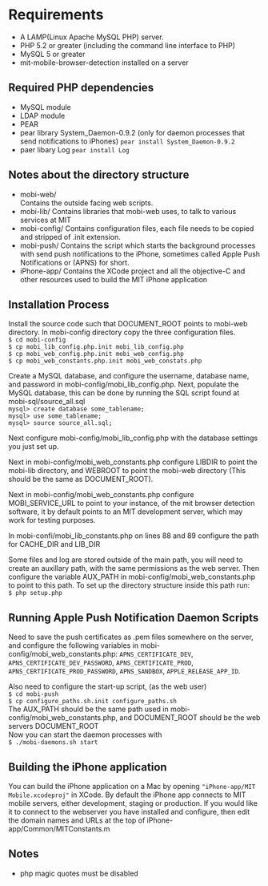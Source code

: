 # Requirements
* A LAMP(Linux Apache MySQL PHP) server.
* PHP 5.2 or greater (including the command line interface to PHP)
* MySQL 5 or greater
* mit-mobile-browser-detection installed on a server

## Required PHP dependencies
* MySQL module
* LDAP module
* PEAR
* pear library System_Daemon-0.9.2 (only for daemon processes that send notifications to iPhones)
``pear install System_Daemon-0.9.2``
* paer libary Log
``pear install Log``

## Notes about the directory structure
* mobi-web/  
Contains the outside facing web scripts.
* mobi-lib/
Contains libraries that mobi-web uses, to talk to various services at MIT
* mobi-config/
Contains configuration files, each file needs to be copied and stripped of .init extension.
* mobi-push/
Contains the script which starts the background processes with send push notifications to the iPhone, sometimes called Apple Push Notifications or (APNS) for short.
* iPhone-app/
Contains the XCode project and all the objective-C and other resources used to build the MIT iPhone application

## Installation Process
Install the source code such that DOCUMENT\_ROOT points to mobi-web directory. In mobi-config directory copy the three configuration files.  
``$ cd mobi-config``  
``$ cp mobi_lib_config.php.init mobi_lib_config.php``  
``$ cp mobi_web_config.php.init mobi_web_config.php``  
``$ cp mobi_web_constants.php.init mobi_web_constats.php``  

Create a MySQL database, and configure the username, database name, and password in
mobi\-config/mobi\_lib\_config.php. Next, populate the MySQL database, this can be done by running the SQL script found at mobi-sql/source\_all.sql  
``mysql> create database some_tablename;``  
``mysql> use some_tablename;``  
``mysql> source source_all.sql;``  

Next configure mobi-config/mobi\_lib\_config.php with the database settings you just set up.

Next in mobi-config/mobi\_web\_constants.php configure LIBDIR to point the mobi-lib directory, and WEBROOT to point the mobi-web directory (This should be the same as DOCUMENT\_ROOT).

Next in mobi-config/mobi\_web\_constants.php configure MOBI\_SERVICE\_URL to point to your instance, of the mit browser detection software, it by default points to an MIT development server, which may work for testing purposes.

In mobi-confi/mobi\_lib\_constants.php on lines 88 and 89 configure the path for CACHE_DIR and LIB\_DIR

Some files and log are stored outside of the main path, you will need to create an auxillary path, with the same permissions as the web server.  Then configure the variable AUX_PATH in mobi-config/mobi_web_constants.php to point to this path.  To set up the directory structure inside this path run:  
``$ php setup.php``

## Running Apple Push Notification Daemon Scripts
Need to save the push certificates as .pem files somewhere on the server, and configure the following variables in mobi-config/mobi\_web\_constants.php: ``APNS_CERTIFICATE_DEV``, ``APNS_CERTIFICATE_DEV_PASSWORD``, ``APNS_CERTIFICATE_PROD``, ``APNS_CERTIFICATE_PROD_PASSWORD``, ``APNS_SANDBOX``, ``APPLE_RELEASE_APP_ID``.

Also need to configure the start-up script, (as the web user)  
``$ cd mobi-push``  
``$ cp configure_paths.sh.init configure_paths.sh``    
The AUX\_PATH should be the same path used in mobi-config/mobi\_web\_constants.php, and DOCUMENT\_ROOT should be the web servers DOCUMENT\_ROOT    
Now you can start the daemon processes with  
``$ ./mobi-daemons.sh start``

## Building the iPhone application
You can build the iPhone application on a Mac by opening ``"iPhone-app/MIT Mobile.xcodeproj"`` in XCode.  By default the iPhone app connects to MIT mobile servers, either development, staging or production.  If you would like it to connect to the webserver you have installed and configure, then edit the domain names and URLs at the top of iPhone-app/Common/MITConstants.m

## Notes
* php magic quotes must be disabled